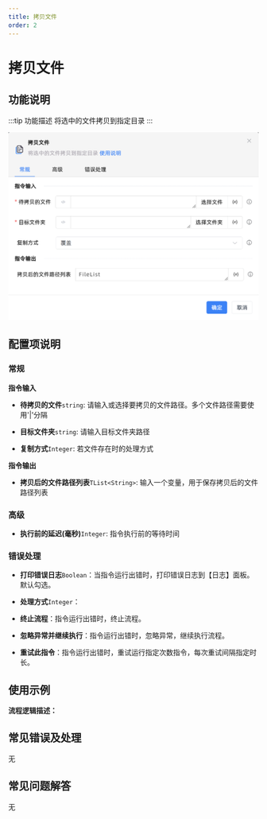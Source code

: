 ```yaml
---
title: 拷贝文件
order: 2
---
```


# 拷贝文件

## 功能说明

:::tip 功能描述
将选中的文件拷贝到指定目录
:::

![拷贝文件](../../../assets/拷贝文件_command.png)

## 配置项说明

### 常规

**指令输入**

- **待拷贝的文件**`string`: 请输入或选择要拷贝的文件路径。多个文件路径需要使用'|'分隔

- **目标文件夹**`string`: 请输入目标文件夹路径

- **复制方式**`Integer`: 若文件存在时的处理方式


**指令输出**

- **拷贝后的文件路径列表**`TList<String>`: 输入一个变量，用于保存拷贝后的文件路径列表

### 高级

- **执行前的延迟(毫秒)**`Integer`: 指令执行前的等待时间

### 错误处理

- **打印错误日志**`Boolean`：当指令运行出错时，打印错误日志到【日志】面板。默认勾选。

- **处理方式**`Integer`：

 - **终止流程**：指令运行出错时，终止流程。

 - **忽略异常并继续执行**：指令运行出错时，忽略异常，继续执行流程。

 - **重试此指令**：指令运行出错时，重试运行指定次数指令，每次重试间隔指定时长。

## 使用示例

**流程逻辑描述：** 

## 常见错误及处理

无

## 常见问题解答

无

